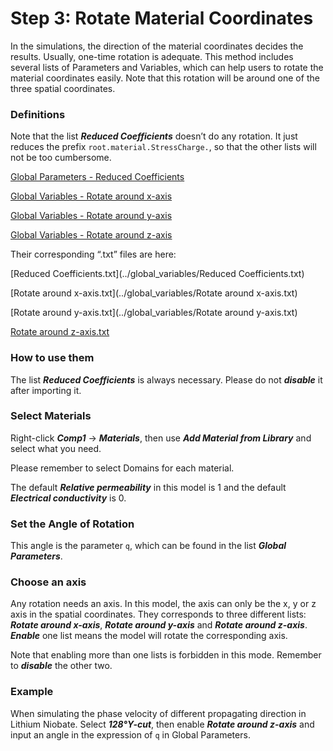 # Step 3: Rotate Material Coordinates

In the simulations, the direction of the material coordinates decides the results. Usually, one-time rotation is adequate. This method includes several lists of Parameters and Variables, which can help users to rotate the material coordinates easily. Note that this rotation will be around one of the three spatial coordinates.

### Definitions

Note that the list ***Reduced Coefficients*** doesn’t do any rotation. It just reduces the prefix `root.material.StressCharge.`, so that the other lists will not be too cumbersome.

[Global Parameters - Reduced Coefficients](../global_variables/reduced_coefficient.md)

[Global Variables - Rotate around x-axis](../global_variables/rotate_around_x.md)

[Global Variables - Rotate around y-axis](../global_variables/rotate_around_y.md)

[Global Variables - Rotate around z-axis](../global_variables/rotate_around_z.md)

Their corresponding “.txt” files are here:

[Reduced Coefficients.txt](../global_variables/Reduced Coefficients.txt)

[Rotate around x-axis.txt](../global_variables/Rotate around x-axis.txt)

[Rotate around y-axis.txt](../global_variables/Rotate around y-axis.txt)

[Rotate around z-axis.txt](../global_variables/rotate_around_z.md)

### How to use them

The list ***Reduced Coefficients*** is always necessary. Please do not ***disable*** it after importing it.

### Select Materials

Right-click ***Comp1*** → ***Materials***, then use ***Add Material from Library*** and select what you need.

Please remember to select Domains for each material.

The default ***Relative permeability*** in this model is 1 and the default ***Electrical conductivity*** is 0.

### Set the Angle of Rotation

This angle is the parameter `q`, which can be found in the list ***Global Parameters***.

### Choose an axis

Any rotation needs an axis. In this model, the axis can only be the x, y or z axis in the spatial coordinates. They corresponds to three different lists: ***Rotate around x-axis***, ***Rotate around y-axis*** and ***Rotate around z-axis***. ***Enable*** one list means the model will rotate the corresponding axis.

Note that enabling more than one lists is forbidden in this mode. Remember to ***disable*** the other two.

### Example

When simulating the phase velocity of different propagating direction in Lithium Niobate. Select ***128°Y-cut***, then enable ***Rotate around z-axis*** and input an angle in the expression of `q` in Global Parameters.